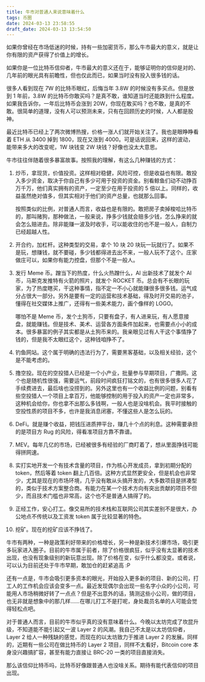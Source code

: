 ```yaml
---
title: 牛市对普通人来说意味着什么
tags: 币圈
date: 2024-03-13 23:58:55
draft_date: 2024-03-13 13:54:50
---
```




如果你曾经在市场低迷的时候，持有一些加密货币，那么牛市最大的意义，就是让你有限的资产获得了价值上的增长。

如果你是一位比特币信仰者，牛市最大的意义还在于，能够证明你的信仰是对的、几年前的眼光具有前瞻性，但也仅此而已，如果当时没有投入很多钱的话。

很多人看到现在 7W 的比特币眼红，后悔当年 3.8W 的时候没有多买点。但是放到 1 年前，3.8W 的比特币你敢买吗？是真不敢，谁知道当时还能跌到什么程度。如果我告诉你，一年后比特币会涨到 20W，你现在敢买吗？也不敢，是真的不敢。很简单的道理，没有人可以预测未来，只有在回顾历史的时候，人人都是股神。

最近比特币已经上了两次微博热搜，价格一涨人们就开始关注了。我也是眼睁睁看着 ETH 从 3400 掉到 1800，现在又涨到 4000。可是话说回来，这样的波动，能带来多大的改变呢，1W 块钱变 2W 块钱？好像也没太大意思。

牛市往往伴随着很多暴富故事。按照我的理解，有这么几种赚钱的方式：

1. 炒币，拿现货，价值投资。这样相对稳健，风险可控，但是收益也有限。敢投入多少资金，取决于你自己有多少可用于投资的资金。别看鲸鱼们动不动挣百万千万，他们真实拥有的资产，一定至少在用于投资的 5 倍以上。同样的，收益虽然绝对值多，但其实相对于他们的资产总量，也就那么回事。

    按照类似的比例，对普通人而言，收益也是有限的。敢把房子卖掉梭哈比特币的，那叫赌狗，那种做法，一般来说，挣多少钱就会赔多少钱，怎么挣来的就会怎么赔进去。除非能赚一波及时收手，可以能收住的也不是一般人，自制力已经超越人性。

2. 开合约，加杠杆。这种类型的交易，拿个 10 块 20 块玩一玩就行了。如果不是玩，想赚钱，就不要碰，多少钱都得进去出不来，一般人玩不了这个。庄家做庄可以，如果你有能力控盘，但那个不是一般人。

3. 发行 Meme 币。蹭当下的热度，什么火热蹭什么，AI 出新技术了就发个 AI 币，马斯克发推特有火箭的照片，就发个 ROCKET 币。总会有不长眼的玩家，为了热度瞎买，干这种事情，指不定一不小心就能赚很多很多钱。运气成分占很大一部分。另外是要有一定的运营和技术基础，得及时开交易的池子，懂得在社交媒体上推广，还得有一些美术能力，画个像样的 LOGO。

    哪怕不是 Meme 币，发个土狗币，只要有盘子，有人进来玩，有人愿意接盘，就能赚钱。但是技术、美术、运营各方面条件加起来，也需要点小小的成本。很多暴富的例子其实都是从土狗币来的。我亲眼见过有人干这个事情挣了钱的，但是我不太眼红这个，这种钱咱挣不了。

4. 钓鱼网站。这个属于明确的违法行为了，需要黑客基础，以及相关经验，这个是不能考虑的。

5. 撸空投。现在的空投猎人已经是一个小产业，批量参与早期项目，广撒网。这个也是随机性很强，需要运气，前段时间疯狂打铭文的，也有很多很多人花了手续费进去，最后啥也没捞到的。另外这里也有一个收益比例的问题，别看有些空投猎人一个项目上拿百万，他能够控制的用于投入的资产一定也非常多，这种机会给你，你也拿不出那么多钱啊，一般人也是没啥机会。我平时接触的空投性质的项目不多，也许是我消息闭塞，不懂这些人是怎么玩的。

6. DeFi。就是赚个收益，把钱压进质押平台，赚几十个点的利息。这种需要承担的是项目方 Rug 的风险，得看准项目方靠不靠谱。

7. MEV。每年几亿的市场，已经被很多有经验的厂商盯着了，想从里面挣钱可能得拼网速。

8. 实打实地开发一个有技术含量的项目，作为核心开发成员，拿到初期分配的 token，然后等着 token 翻上几百倍。这种方式显然更安全，但是机会也非常少，尤其是现在的市场环境，几乎没有敢从头搞开发的，大多数项目是拼凑型的，类似于技术方案整合商。有能力在某一个技术方向有突出贡献的项目不但少，而且技术门槛也非常高，这个也不是普通人搞得了的。

9. 正经工作，安心打工。像交易所的技术栈和互联网公司其实差别不是很大，办公地点不传统以及工资发 token 属于比较显著的特色。

10. 挖矿。现在的挖矿应该不挣钱了。

牛市有两种，一种是政策利好带来的价格增长，另一种是新技术引爆市场，吸引更多玩家进入圈子。目前的牛市属于前者，除了价格很疯狂，似乎没有太显著的技术出现，也没有现象级别的新玩意出现。除了价格在变，似乎什么都没变。或者说，可以认为目前还处于牛市早期，敢加仓的赶紧追高 :P

还有一点是，牛市会吸引更多资本的眼光，开始投入更多新的项目、新的公司，打工人的工作机会应该会变多一点。最近发现偶尔会出现一些名字小众的小公司，可能用人市场稍微好转了一点点？但是不出意外的话，猜测这些小公司，做的项目，也无非就是想象中的那几样……在哪儿打工不是打呢，身处裁员名单的人可能会觉得轻松点吧。

对于普通人而言，目前的牛市似乎真的没有意味着什么。今晚以太坊完成了坎昆升级，不知道能不能引起又一波 Layer 2 的风潮。我自己不太是以太坊信仰者，Layer 2 给人一种残缺的感觉，而现在的以太坊致力于推进 Layer 2 的发展。同样的，近期有一些公司在做比特币的 Layer 2 项目，同样不太看好，Bitcoin core 本身没兴趣搞扩容，甚至有能力直接让 BRC-20 一类的项目直接消失。

那么该信仰比特币吗，比特币好像跟普通人也没啥关系。期待有能代表信仰的项目出现。

